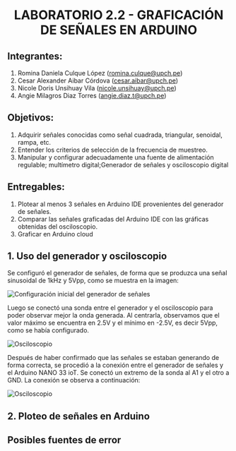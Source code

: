 <div align="center">
<h1>LABORATORIO 2.2 - GRAFICACIÓN DE SEÑALES EN ARDUINO</h1>
</div>

## Integrantes:
1. Romina Daniela Culque López (romina.culque@upch.pe)
2. Cesar Alexander Aibar Córdova (cesar.aibar@upch.pe)
3. Nicole Doris Unsihuay Vila (nicole.unsihuay@upch.pe)
4. Angie Milagros Diaz Torres (angie.diaz.t@upch.pe)

## Objetivos:
1. Adquirir señales conocidas como señal cuadrada, triangular, senoidal, rampa, etc.
2. Entender los criterios de selección de la frecuencia de muestreo.
3. Manipular y configurar adecuadamente una fuente de alimentación regulable; multímetro digital;Generador de señales y osciloscopio digital

## Entregables:
1. Plotear al menos 3 señales en Arduino IDE provenientes del generador de señales.
2. Comparar las señales graficadas del Arduino IDE con las gráficas obtenidas del osciloscopio.
3. Graficar en Arduino cloud

## 1. Uso del generador y osciloscopio
Se configuró el generador de señales, de forma que se produzca una señal sinusoidal de 1kHz y 5Vpp, como se muestra en la imagen:

![Configuración inicial del generador de señales](https://github.com/angiet04/Intro_se-ales06/blob/main/Im%C3%A1genes/generador.jpg)

Luego se conectó una sonda entre el generador y el osciloscopio para poder observar mejor la onda generada. 
Al centrarla, observamos que el valor máximo se encuentra en 2.5V y el mínimo en -2.5V, es decir 5Vpp, como se había configurado.  

![Osciloscopio](https://github.com/angiet04/Intro_se-ales06/blob/main/Im%C3%A1genes/osciloscopio.jpg)

Después de haber confirmado que las señales se estaban generando de forma correcta, se procedió a la conexión entre el generador de señales y el Arduino NANO 33 ioT. 
Se conectó un extremo de la sonda al A1 y el otro a GND. La conexión se observa a continuación: 

![Osciloscopio](https://github.com/angiet04/Intro_se-ales06/blob/main/Im%C3%A1genes/osciloscopio.jpg)
## 2. Ploteo de señales en Arduino

## Posibles fuentes de error
